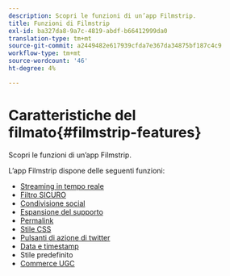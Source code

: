 ```yaml
---
description: Scopri le funzioni di un’app Filmstrip.
title: Funzioni di Filmstrip
exl-id: ba327da8-9a7c-4819-abdf-b66412999da0
translation-type: tm+mt
source-git-commit: a2449482e617939cfda7e367da34875bf187c4c9
workflow-type: tm+mt
source-wordcount: '46'
ht-degree: 4%

---
```


# Caratteristiche del filmato{#filmstrip-features}

Scopri le funzioni di un’app Filmstrip.

L’app Filmstrip dispone delle seguenti funzioni:

* [Streaming in tempo reale](/help/using/c-features-livefyre/c-content-behavior-features/c-content-behavior-features.md#section_emd_syl_d1b)
* [Filtro SICURO](/help/using/c-features-livefyre/c-about-moderation/c-moderation.md#c_moderation)
* [Condivisione social](/help/using/c-features-livefyre/c-social-sharing/c-social-sharing.md#c_social_sharing)
* [Espansione del supporto](/help/using/c-features-livefyre/c-enagement-features.md#section_pmq_ycm_d1b)
* [Permalink](/help/using/c-features-livefyre/c-content-collection-tags/c-permalinks.md#c_permalinks)
* [Stile CSS](/help/using/c-features-livefyre/c-styling-features/c-css-styling-branding.md#c_css_styling_branding)
* [Pulsanti di azione di twitter](/help/using/c-features-livefyre/c-enagement-features.md#section_uzm_ldm_d1b)
* [Data e timestamp](/help/using/c-features-livefyre/c-styling-features/c-date-and-timestamp.md#c_date_and_timestamp)
* Stile predefinito
* [Commerce UGC](/help/using/c-features-livefyre/c-ugc-commerce.md#c_ugc_commerce)
